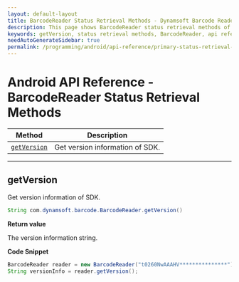 ```yaml
---
layout: default-layout
title: BarcodeReader Status Retrieval Methods - Dynamsoft Barcode Reader Android API Reference
description: This page shows BarcodeReader status retrieval methods of Dynamsoft Barcode Reader for Android SDK.
keywords: getVersion, status retrieval methods, BarcodeReader, api reference, android
needAutoGenerateSidebar: true
permalink: /programming/android/api-reference/primary-status-retrieval-v7.6.0.html
---
```


# Android API Reference - BarcodeReader Status Retrieval Methods

  | Method               | Description |
  |----------------------|-------------|
  | [`getVersion`](#getversion) | Get version information of SDK.|

  ---

## getVersion

Get version information of SDK.

```java
String com.dynamsoft.barcode.BarcodeReader.getVersion()	
```

**Return value**

The version information string.

**Code Snippet**

```java
BarcodeReader reader = new BarcodeReader("t0260NwAAAHV***************");
String versionInfo = reader.getVersion();
```

